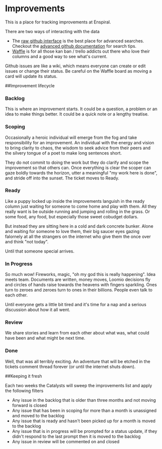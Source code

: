 # Improvements

This is a place for tracking improvements at Enspiral.

There are two ways of interacting with the data

* The [raw github interface](https://github.com/enspiral/improvements/issues) is the best place for advanced searches. Checkout the [advanced github documentation](https://help.github.com/articles/searching-issues/) for search tips.
* [Waffle](https://waffle.io/enspiral/improvements) is for all those kan ban / trello addicts out there who love their columns and a good way to see what's current.

Github issues are like a wiki, which means everyone can create or edit issues or change their status. Be careful on the Waffle board as moving a card will update its status.

##Improvement lifecycle

### Backlog
This is where an improvement starts. It could be a question, a problem or an idea to make things better. It could be a quick note or a lengthy treatise.

### Scoping
Occasionally a heroic individual will emerge from the fog and take responsibility for an improvement. An individual with the energy and vision to bring clarity to chaos, the wisdom to seek advice from their peers and the silvery tongue of a poet to make long sentences short.

They do not commit to doing the work but they do clarify and scope the improvement so that others can. Once everything is clear the scoper can gaze boldly towards the horizon, utter a meaningful "my work here is done", and stride off into the sunset. The ticket moves to Ready.

### Ready
Like a puppy locked up inside the improvements languish in the ready column just waiting for someone to come home and play with them. All they really want is be outside running and jumping and rolling in the grass. Or some food, any food, but especially those sweet cobudget dollars. 

But instead they are sitting here in a cold and dark concrete bunker. Alone and waiting for someone to love them, their big saucer eyes gazing falornely at all the strangers on the internet who give them the once over and think "not today". 

Until that someone special arrives.

### In Progress
So much wow! Fireworks, magic, "oh my god this is really happening". Idea meets team. Documents are written, money moves, Loomio decisions fly and circles of hands raise towards the heavens with fingers sparkling. Ones turn to zeroes and zeroes turn to ones in their billions. People even talk to each other.

Until everyone gets a little bit tired and it's time for a nap and a serious discussion about how it all went.

### Review
We share stories and learn from each other about what was, what could have been and what might be next time.

### Done
Well, that was all terribly exciting. An adventure that will be etched in the tickets comment thread forever (or until the internet shuts down).

##Keeping it fresh

Each two weeks the Catalysts will sweep the improvements list and apply the following filters
* Any issue in the backlog that is older than three months and not moving forward is closed
* Any issue that has been in scoping for more than a month is unassigned and moved to the backlog
* Any issue that is ready and hasn't been picked up for a month is moved to the backlog
* Any issue that is in progress will be prompted for a status update, if they didn't respond to the last prompt then it is moved to the backlog
* Any issue in review will be commented on and closed
